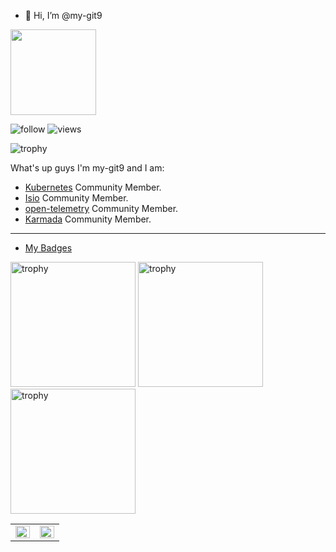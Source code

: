 - 👋 Hi, I’m @my-git9


<div align="left"> <img height="137px" src="https://github-readme-stats.vercel.app/api?username=my-git9&hide_title=true&hide_border=true&show_icons=trueline_height=21&text_color=000&icon_color=000&bg_color=0,ea6161,ffc64d,fffc4d,52fa5a&theme=graywhite" />  </div>

<!--
<div align="center"> <img src="https://activity-graph.herokuapp.com/graph?username=my-git9&theme=xcode" /> </div>

-->
<p align="left"> 
  <img src="https://img.shields.io/github/followers/my-git9?label=Followers" alt="follow" />
  <img src="https://komarev.com/ghpvc/?username=my-git9" alt="views" /> 
</p>

<p align="left"> 
  <img src="https://github-profile-trophy.vercel.app/?username=my-git9&row=1" alt="trophy" />
</p>

What's up guys I'm my-git9 and I am:

- [Kubernetes](https://github.com/kubernetes) Community Member.
- [Isio](https://github.com/istio) Community Member.
- [open-telemetry](https://github.com/open-telemetry) Community Member.
- [Karmada](https://github.com/karmada-io) Community Member.

---

- [My Badges](https://www.credly.com/users/li-xin.597fc9dd)

<p align="left"> 
  <img width="200" height="200" src="https://images.credly.com/size/680x680/images/85286156-5fa6-458e-ae00-7887360a025d/image.png" alt="trophy" />
  <img width="200" height="200" src="https://images.credly.com/size/680x680/images/efde33d7-15b1-4761-82d4-d8fb8e851965/image.png" alt="trophy" />
  <img width="200" height="200" src="https://images.credly.com/size/680x680/images/3907f0ce-4e4b-44c9-8655-db11ea98cb8a/image.png" alt="trophy" />
</p>

<table><tr>
  <td valign="top" width="50%">
    <img src="https://github-readme-stats.vercel.app/api?username=my-git9&show_icons=true&hide_border=true&include_all_commits=true&count_private=true" align="left" style="width: 100%" />
  </td>
    
  <td valign="top" width="50%">
    <img src="https://github-readme-stats.vercel.app/api/top-langs/?username=my-git9&hide_border=true&layout=compact&hide=javascript,html,css,scss" align="left" style="width: 100%" />
  </td>
</tr></table>  

